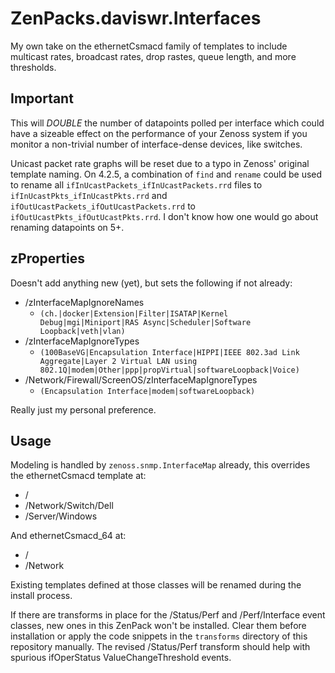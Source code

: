 # ZenPacks.daviswr.Interfaces

My own take on the ethernetCsmacd family of templates to include multicast rates, broadcast rates, drop rastes, queue length, and more thresholds.

## Important

This will *DOUBLE* the number of datapoints polled per interface which could have a sizeable effect on the performance of your Zenoss system if you monitor a non-trivial number of interface-dense devices, like switches.

Unicast packet rate graphs will be reset due to a typo in Zenoss' original template naming. On 4.2.5, a combination of `find` and `rename` could be used to rename all `ifInUcastPackets_ifInUcastPackets.rrd` files to `ifInUcastPkts_ifInUcastPkts.rrd` and `ifOutUcastPackets_ifOutUcastPackets.rrd` to `ifOutUcastPkts_ifOutUcastPkts.rrd`. I don't know how one would go about renaming datapoints on 5+.

## zProperties

Doesn't add anything new (yet), but sets the following if not already:

* /zInterfaceMapIgnoreNames
  * `(ch.|docker|Extension|Filter|ISATAP|Kernel Debug|mgi|Miniport|RAS Async|Scheduler|Software Loopback|veth|vlan)`
* /zInterfaceMapIgnoreTypes
  * `(100BaseVG|Encapsulation Interface|HIPPI|IEEE 802.3ad Link Aggregate|Layer 2 Virtual LAN using 802.1Q|modem|Other|ppp|propVirtual|softwareLoopback|Voice)`
* /Network/Firewall/ScreenOS/zInterfaceMapIgnoreTypes
  * `(Encapsulation Interface|modem|softwareLoopback)`

Really just my personal preference.

## Usage

Modeling is handled by `zenoss.snmp.InterfaceMap` already, this overrides the ethernetCsmacd template at:

* /
* /Network/Switch/Dell
* /Server/Windows

And ethernetCsmacd_64 at:

* /
* /Network

Existing templates defined at those classes will be renamed during the install process.

If there are transforms in place for the /Status/Perf and /Perf/Interface event classes, new ones in this ZenPack won't be installed. Clear them before installation or apply the code snippets in the `transforms` directory of this repository manually.
The revised /Status/Perf transform should help with spurious ifOperStatus ValueChangeThreshold events.
